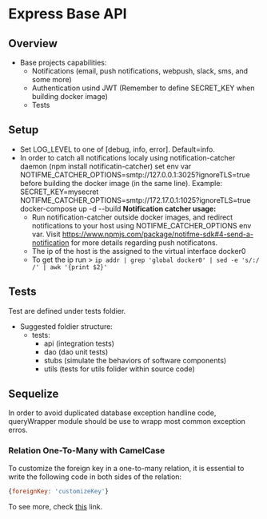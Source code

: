 # Express Base API

## Overview
* Base projects capabilities:
  + Notifications (email, push notifications, webpush, slack, sms, and some more)
  + Authentication usind JWT (Remember to define SECRET_KEY when building docker image)
  + Tests


## Setup
* Set LOG_LEVEL to one of [debug, info, error]. Default=info.
* In order to catch all notifications localy using notification-catcher daemon (npm install notificatin-catcher) set env var NOTIFME_CATCHER_OPTIONS=smtp://127.0.0.1:3025?ignoreTLS=true before building the docker image (in the same line).
Example: SECRET_KEY=mysecret NOTIFME_CATCHER_OPTIONS=smtp://172.17.0.1:1025?ignoreTLS=true docker-compose up -d --build
**Notification catcher usage:**
  + Run notification-catcher outside docker images, and redirect notifications to your host using NOTIFME_CATCHER_OPTIONS env var. 
  Visit https://www.npmjs.com/package/notifme-sdk#4-send-a-notification for more details regarding push notificatons.
  + The ip of the host is the assigned to the virtual interface docker0
  + To get the ip run > ```ip addr | grep 'global docker0' | sed -e 's/:/ /' | awk '{print $2}'```
## Tests
Test are defined under tests foldier. 
* Suggested foldier structure:
  + tests:
    - api (integration tests)
    - dao (dao unit tests)
    - stubs (simulate the behaviors of software components)
    - utils (tests for utils folider within source code)

## Sequelize
In order to avoid duplicated database exception handline code, queryWrapper module should be use to wrapp most common exception erros.

### Relation One-To-Many with CamelCase

To customize the foreign key in a one-to-many relation, it is essential to write the following code in both sides of the relation:

```javascript
{foreignKey: 'customizeKey'}
```

To see more, check [this](https://github.com/sequelize/sequelize/issues/2827#issuecomment-69709220) link.
